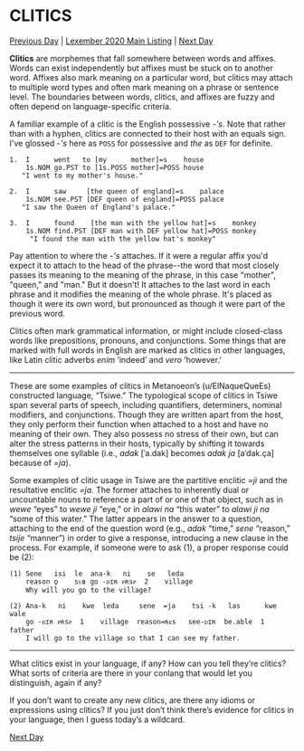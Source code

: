 # CLITICS
[Previous Day](18) | [Lexember 2020 Main Listing](../../toc_lex21) | [Next Day](20)

**Clitics** are morphemes that fall somewhere between words and affixes. Words can exist independently but affixes must be stuck on to another word. Affixes also mark meaning on a particular word, but clitics may attach to multiple word types and often mark meaning on a phrase or sentence level. The boundaries between words, clitics, and affixes are fuzzy and often depend on language-specific criteria.

A familiar example of a clitic is the English possessive _-'s_. Note that rather than with a hyphen, clitics are connected to their host with an equals sign. I've glossed _-'s_ here as `POSS` for possessive and _the_ as `DEF` for definite.

```
1.  I      went   to [my      mother]=s    house
    1s.NOM go.PST to [1s.POSS mother]=POSS house
   "I went to my mother's house."

2.  I      saw     [the queen of england]=s    palace
    1s.NOM see.PST [DEF queen of england]=POSS palace
   "I saw the Queen of England's palace."

3.  I      found    [the man with the yellow hat]=s    monkey
    1s.NOM find.PST [DEF man with DEF yellow hat]=POSS monkey
	 "I found the man with the yellow hat's monkey"
```

Pay attention to where the _-'s_ attaches. If it were a regular affix you'd expect it to attach to the head of the phrase--the word that most closely passes its meaning to the meaning of the phrase, in this case "mother", "queen," and "man." But it doesn't! It attaches to the last word in each phrase and it modifies the meaning of the whole phrase. It's placed as though it were its own word, but pronounced as though it were part of the previous word.

Clitics often mark grammatical information, or might include closed-class words like prepositions, pronouns, and conjunctions. Some things that are marked with full words in English are marked as clitics in other languages, like Latin clitic adverbs _enim_ ’indeed’ and _vero_ ’however.’

-----

These are some examples of clitics in Metanoeon’s (u/ElNaqueQueEs) constructed language, “Tsiwe.” The typological scope of clitics in Tsiwe span several parts of speech, including quantifiers, determiners, nominal modifiers, and conjunctions. Though they are written apart from the host, they only perform their function when attached to a host and have no meaning of their own. They also possess no stress of their own, but can alter the stress patterns in their hosts, typically by shifting it towards themselves one syllable (i.e., _adak_ [ˈa.dak] becomes _adak ja_ [aˈdak.ça] because of _=ja_).

Some examples of clitic usage in Tsiwe are the partitive enclitic _=ji_ and the resultative enclitic _=ja_. The former attaches to inherently dual or uncountable nouns to reference a part of or one of that object, such as in _wewe_ “eyes” to _wewe ji_ “eye,” or in _alawi na_ “this water” to _alawi ji na_ “some of this water.” The latter appears in the answer to a question, attaching to the end of the question word (e.g., _adak_ “time,” _sene_ “reason,” _tsije_ “manner”) in order to give a response, introducing a new clause in the process. For example, if someone were to ask (1), a proper response could be (2):

```
(1) Sene   isi  le  ana-k   ni    se   leda
    reason ǫ    sᴜʙ go -ᴅɪʀ ᴘʀsᴘ  2    village
    Why will you go to the village?

(2) Ana-k   ni    kwe  leda     sene  =ja    tsi -k   las      kwe  wale
    go -ᴅɪʀ ᴘʀsᴘ  1    village  reason=ʀᴇs   see-ᴅɪʀ  be.able  1    father
    I will go to the village so that I can see my father.
```

-----

What clitics exist in your language, if any? How can you tell they’re clitics? What sorts of criteria are there in your conlang that would let you distinguish, again if any?

If you don’t want to create any new clitics, are there any idioms or expressions using clitics? If you just don’t think there’s evidence for clitics in your language, then I guess today’s a wildcard.

[Next Day](20)
